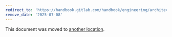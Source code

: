 ```yaml
---
redirect_to: 'https://handbook.gitlab.com/handbook/engineering/architecture/design-documents/cdot_plan_managment/'
remove_date: '2025-07-08'
---
```


This document was moved to [another location](https://handbook.gitlab.com/handbook/engineering/architecture/design-documents/cdot_plan_managment/).

<!-- This redirect file can be deleted after <2025-07-08>. -->
<!-- Redirects that point to other docs in the same project expire in three months. -->
<!-- Redirects that point to docs in a different project or site (for example, link is not relative and starts with `https:`) expire in one year. -->
<!-- Before deletion, see: https://docs.gitlab.com/ee/development/documentation/redirects.html -->
